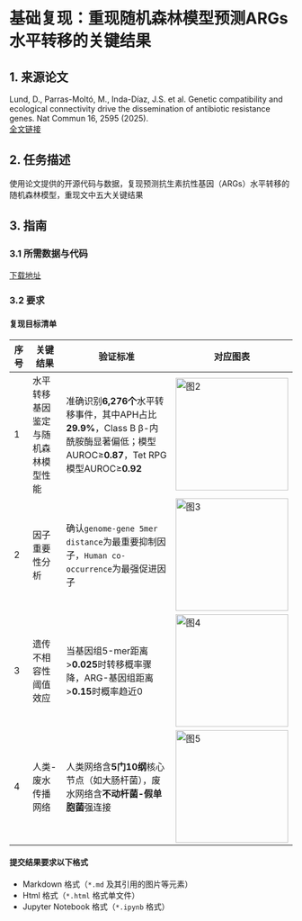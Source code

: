 # 基础复现：重现随机森林模型预测ARGs水平转移的关键结果

## 1. 来源论文
Lund, D., Parras-Moltó, M., Inda-Díaz, J.S. et al. Genetic compatibility and ecological connectivity drive the dissemination of antibiotic resistance genes. Nat Commun 16, 2595 (2025).  
[全文链接](https://www.nature.com/articles/s41467-025-57825-3)

## 2. 任务描述
使用论文提供的开源代码与数据，复现预测抗生素抗性基因（ARGs）水平转移的随机森林模型，重现文中五大关键结果

## 3. 指南

### 3.1 所需数据与代码

[下载地址](https://zenodo.org/records/14901409)

### 3.2 要求

#### 复现目标清单

| **序号** | **关键结果**                  | **验证标准**                                                                 | 对应图表 |
|----------|-------------------------------|-----------------------------------------------------------------------------|----------|
| 1        | 水平转移基因鉴定与随机森林模型性能              | 准确识别**6,276个**水平转移事件，其中APH占比**29.9%**，Class B β-内酰胺酶显著偏低；模型AUROC≥**0.87**，Tet RPG模型AUROC≥**0.92** |<img src="https://github.com/user-attachments/assets/81457992-361c-47ea-8a5e-eb26e8f3293b" alt="图2" width="200"/>|
| 2        | 因子重要性分析                | 确认`genome-gene 5mer distance`为最重要抑制因子，`Human co-occurrence`为最强促进因子 |<img src="https://github.com/user-attachments/assets/58604bf8-e20b-4742-89e4-d6e28f02d587" alt="图3" width="200"/>|
| 3        | 遗传不相容性阈值效应          | 当基因组5-mer距离>**0.025**时转移概率骤降，ARG-基因组距离>**0.15**时概率趋近0 |<img src="https://github.com/user-attachments/assets/1d4ec672-8a63-49b1-b48d-0d2042b6e46d" alt="图4" width="200"/>|
| 4        | 人类-废水传播网络             | 人类网络含**5门10纲**核心节点（如大肠杆菌），废水网络含**不动杆菌-假单胞菌**强连接 |<img src="https://github.com/user-attachments/assets/37692cb5-338b-424c-9bb1-fe993108305f" alt="图5" width="200"/>|

#### 提交结果要求以下格式

* Markdown 格式（`*.md` 及其引用的图片等元素）
* Html 格式（`*.html` 格式单文件）
* Jupyter Notebook 格式（`*.ipynb` 格式）
